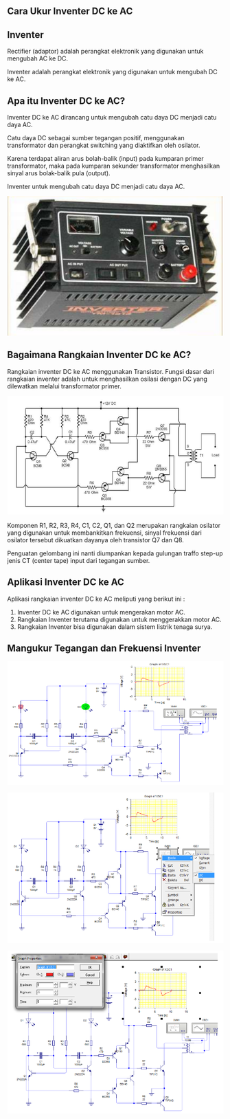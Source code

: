 ## Cara Ukur Inventer DC ke AC

## Inventer

Rectifier (adaptor) adalah perangkat elektronik  yang digunakan untuk mengubah AC ke DC.

Inventer adalah perangkat elektronik yang digunakan untuk mengubah DC ke AC.

## Apa itu Inventer DC ke AC?

Inventer DC ke AC dirancang untuk mengubah catu daya DC menjadi catu daya AC.

Catu daya DC sebagai sumber tegangan positif, menggunakan transformator dan perangkat switching yang diaktifkan oleh osilator.

Karena terdapat aliran arus bolah-balik (input) pada kumparan primer transformator, maka pada kumparan sekunder transformator menghasilkan sinyal arus bolak-balik pula (output).

Inventer untuk mengubah catu daya DC menjadi catu daya AC.

![Inventer](img/inventer.png)

## Bagaimana Rangkaian Inventer DC ke AC?

Rangkaian inventer DC ke AC menggunakan Transistor. Fungsi dasar dari rangkaian inventer adalah untuk menghasilkan osilasi dengan DC yang dilewatkan melalui transformator primer.

![inventer](img/inventer1.png)

Komponen R1, R2, R3, R4, C1, C2, Q1, dan Q2 merupakan rangkaian osilator yang digunakan untuk membankitkan frekuensi, sinyal frekuensi dari osilator tersebut dikuatkan dayanya oleh transistor Q7 dan Q8.

Penguatan gelombang ini nanti diumpankan kepada gulungan traffo step-up jenis CT (center tape) input dari tegangan sumber.

## Aplikasi Inventer DC ke AC

Aplikasi rangkaian inventer DC ke AC meliputi yang berikut ini : 

1. Inventer DC ke AC digunakan untuk mengerakan motor AC.
2. Rangkaian Inventer terutama digunakan untuk menggerakkan motor AC.
3. Rangkaian Inventer bisa digunakan dalam sistem listrik tenaga surya.

## Mangukur Tegangan dan Frekuensi Inventer

![Inventer](img/inventer2.png)

![Inventer](img/inventer3.png)

![Inventer](img/inventer4.png)

